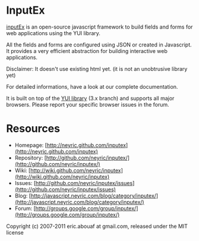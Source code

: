 InputEx
=======

[inputEx](http://neyric.github.com/inputex) is an open-source javascript framework to build fields and forms for web applications using the YUI library.

All the fields and forms are configured using JSON or created in Javascript. It provides a very efficient abstraction for building interactive web applications.

Disclaimer: It doesn't use existing html yet. (it is not an unobtrusive library yet)

For detailed informations, have a look at our complete documentation.

It is built on top of the [YUI library](http://developer.yahoo.com/yui/3/) (3.x branch) and supports all major browsers. Please report your specific browser issues in the forum.

Resources
=========

 * Homepage: [http://neyric.github.com/inputex](http://neyric.github.com/inputex)
 * Repository: [http://github.com/neyric/inputex/](http://github.com/neyric/inputex/)
 * Wiki: [http://wiki.github.com/neyric/inputex](http://wiki.github.com/neyric/inputex)
 * Issues: [http://github.com/neyric/inputex/issues](http://github.com/neyric/inputex/issues)
 * Blog: [http://javascript.neyric.com/blog/category/inputex/](http://javascript.neyric.com/blog/category/inputex/)
 * Forum: [http://groups.google.com/group/inputex/](http://groups.google.com/group/inputex/)

Copyright (c) 2007-2011 eric.abouaf at gmail.com, released under the MIT license
